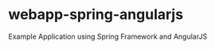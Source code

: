 webapp-spring-angularjs
==============================

Example Application using Spring Framework and AngularJS

